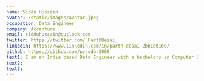 ```yaml
---
name: Siddu Hussain
avatar: /static/images/avatar.jpeg
occupation: Data Engineer
company: Accenture
email: sidduhussain@outlook.com
twitter: https://twitter.com/_ParthDesai_
linkedin: https://www.linkedin.com/in/parth-desai-2bb1b0160/
github: https://github.com/pycoder2000
text1: I am an India based Data Engineer with a bachelors in Computer Science. I am passionate about Data Science and Automation. I am also fascinated with Mathematics and wish to make a career out of it someday.
text2:
text3:
---
```

